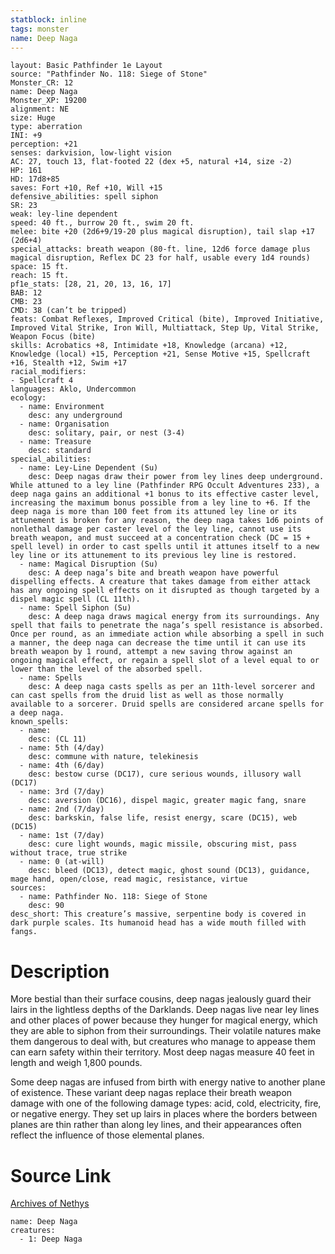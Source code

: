 ```yaml
---
statblock: inline
tags: monster
name: Deep Naga
---
```

```statblock
layout: Basic Pathfinder 1e Layout
source: "Pathfinder No. 118: Siege of Stone"
Monster_CR: 12
name: Deep Naga
Monster_XP: 19200
alignment: NE
size: Huge
type: aberration
INI: +9
perception: +21
senses: darkvision, low-light vision
AC: 27, touch 13, flat-footed 22 (dex +5, natural +14, size -2)
HP: 161
HD: 17d8+85
saves: Fort +10, Ref +10, Will +15
defensive_abilities: spell siphon
SR: 23
weak: ley-line dependent
speed: 40 ft., burrow 20 ft., swim 20 ft.
melee: bite +20 (2d6+9/19-20 plus magical disruption), tail slap +17 (2d6+4)
special_attacks: breath weapon (80-ft. line, 12d6 force damage plus magical disruption, Reflex DC 23 for half, usable every 1d4 rounds)
space: 15 ft.
reach: 15 ft.
pf1e_stats: [28, 21, 20, 13, 16, 17]
BAB: 12
CMB: 23
CMD: 38 (can’t be tripped)
feats: Combat Reflexes, Improved Critical (bite), Improved Initiative, Improved Vital Strike, Iron Will, Multiattack, Step Up, Vital Strike, Weapon Focus (bite)
skills: Acrobatics +8, Intimidate +18, Knowledge (arcana) +12, Knowledge (local) +15, Perception +21, Sense Motive +15, Spellcraft +16, Stealth +12, Swim +17
racial_modifiers:
- Spellcraft 4
languages: Aklo, Undercommon
ecology:
  - name: Environment
    desc: any underground
  - name: Organisation
    desc: solitary, pair, or nest (3-4)
  - name: Treasure
    desc: standard
special_abilities:
  - name: Ley-Line Dependent (Su)
    desc: Deep nagas draw their power from ley lines deep underground. While attuned to a ley line (Pathfinder RPG Occult Adventures 233), a deep naga gains an additional +1 bonus to its effective caster level, increasing the maximum bonus possible from a ley line to +6. If the deep naga is more than 100 feet from its attuned ley line or its attunement is broken for any reason, the deep naga takes 1d6 points of nonlethal damage per caster level of the ley line, cannot use its breath weapon, and must succeed at a concentration check (DC = 15 + spell level) in order to cast spells until it attunes itself to a new ley line or its attunement to its previous ley line is restored.
  - name: Magical Disruption (Su)
    desc: A deep naga’s bite and breath weapon have powerful dispelling effects. A creature that takes damage from either attack has any ongoing spell effects on it disrupted as though targeted by a dispel magic spell (CL 11th).
  - name: Spell Siphon (Su)
    desc: A deep naga draws magical energy from its surroundings. Any spell that fails to penetrate the naga’s spell resistance is absorbed. Once per round, as an immediate action while absorbing a spell in such a manner, the deep naga can decrease the time until it can use its breath weapon by 1 round, attempt a new saving throw against an ongoing magical effect, or regain a spell slot of a level equal to or lower than the level of the absorbed spell.
  - name: Spells
    desc: A deep naga casts spells as per an 11th-level sorcerer and can cast spells from the druid list as well as those normally available to a sorcerer. Druid spells are considered arcane spells for a deep naga.
known_spells:
  - name:
    desc: (CL 11)
  - name: 5th (4/day)
    desc: commune with nature, telekinesis
  - name: 4th (6/day)
    desc: bestow curse (DC17), cure serious wounds, illusory wall (DC17)
  - name: 3rd (7/day)
    desc: aversion (DC16), dispel magic, greater magic fang, snare
  - name: 2nd (7/day)
    desc: barkskin, false life, resist energy, scare (DC15), web (DC15)
  - name: 1st (7/day)
    desc: cure light wounds, magic missile, obscuring mist, pass without trace, true strike
  - name: 0 (at-will)
    desc: bleed (DC13), detect magic, ghost sound (DC13), guidance, mage hand, open/close, read magic, resistance, virtue
sources:
  - name: Pathfinder No. 118: Siege of Stone
    desc: 90
desc_short: This creature’s massive, serpentine body is covered in dark purple scales. Its humanoid head has a wide mouth filled with fangs.
```
# Description
More bestial than their surface cousins, deep nagas jealously guard their lairs in the lightless depths of the Darklands. Deep nagas live near ley lines and other places of power because they hunger for magical energy, which they are able to siphon from their surroundings. Their volatile natures make them dangerous to deal with, but creatures who manage to appease them can earn safety within their territory. Most deep nagas measure 40 feet in length and weigh 1,800 pounds.

 Some deep nagas are infused from birth with energy native to another plane of existence. These variant deep nagas replace their breath weapon damage with one of the following damage types: acid, cold, electricity, fire, or negative energy. They set up lairs in places where the borders between planes are thin rather than along ley lines, and their appearances often reflect the influence of those elemental planes.
# Source Link
[Archives of Nethys](https://aonprd.com/MonsterDisplay.aspx?ItemName=Deep%20Naga)
```encounter-table
name: Deep Naga
creatures:
  - 1: Deep Naga
```
